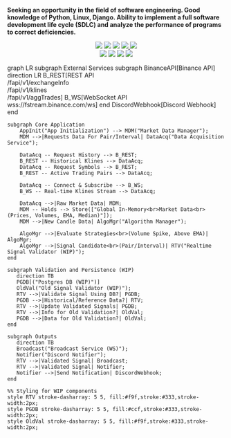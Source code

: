 **Seeking an opportunity in the field of software engineering. Good knowledge of Python, Linux, Django. Ability to implement a full software development life cycle (SDLC) and analyze the performance of programs to correct deficiencies.**


<div align="center"> 
  <a href="https://linkedin.com/in/ritikx01" target="_blank"><img src="https://img.shields.io/badge/LinkedIn-0077B5?style=for-the-badge&logo=linkedin&logoColor=white" target="_blank" /></a>
  <a href="https://twitter.com/wh15k3yTF"><img src="https://img.shields.io/badge/X-333333?style=for-the-badge&logo=X&logoColor=white" /></a>
  <a href="https://ritik.dev" target="_blank"><img src="https://img.shields.io/badge/Portfolio-FF5722?style=for-the-badge&logo=todoist&logoColor=white" target="_blank" /></a>
  <a href="mailto:hello@ritik.dev"><img src="https://img.shields.io/badge/Email-333333?style=for-the-badge&logo=gmail&logoColor=red" />
  </a>
  <a href="https://ritik.dev" target="_blank"><img src="https://img.shields.io/badge/Leetcode-FFA116?style=for-the-badge&logo=leetcode&logoColor=white" target="_blank" /></a>
</div>

<div align="center"> 
  <a href="https://www.youtube.com/channel/UCUrghtGYhkas_MoGzgSKaQA?app=desktop" target="_blank"><img src="https://img.shields.io/badge/YouTube-FF0000?style=for-the-badge&logo=youtube&logoColor=white" target="_blank"></a>
 <a href="https://discord.gg/wagxzStdcR" target="_blank"><img src="https://img.shields.io/badge/Discord-7289DA?style=for-the-badge&logo=discord&logoColor=white" target="_blank"></a> 
  <a href = "mailto:kushaltanna01@gmail.com"><img src="https://img.shields.io/badge/-Gmail-%23333?style=for-the-badge&logo=gmail&logoColor=white" target="_blank"></a>
  <a href="https://in.linkedin.com/in/kushal-tanna-870ba7215" target="_blank"><img src="https://img.shields.io/badge/-LinkedIn-%230077B5?style=for-the-badge&logo=linkedin&logoColor=white" target="_blank"></a> 
 
</div>

graph LR
    subgraph External Services
        subgraph BinanceAPI[Binance API]
            direction LR
            B_REST[REST API<br>/fapi/v1/exchangeInfo<br>/fapi/v1/klines<br>/fapi/v1/aggTrades]
            B_WS[WebSocket API<br>wss://fstream.binance.com/ws]
        end
        DiscordWebhook[Discord Webhook]
    end

    subgraph Core Application
        AppInit("App Initialization") --> MDM("Market Data Manager");
        MDM -->|Requests Data For Pair/Interval| DataAcq("Data Acquisition Service");

        DataAcq -- Request History --> B_REST;
        B_REST -- Historical Klines --> DataAcq;
        DataAcq -- Request Symbols --> B_REST;
        B_REST -- Active Trading Pairs --> DataAcq;

        DataAcq -- Connect & Subscribe --> B_WS;
        B_WS -- Real-time Klines Stream --> DataAcq;

        DataAcq -->|Raw Market Data| MDM;
        MDM -- Holds --> Store(["Global In-Memory<br>Market Data<br>(Prices, Volumes, EMA, Median)"]);
        MDM -->|New Candle Data| AlgoMgr("Algorithm Manager");

        AlgoMgr -->|Evaluate Strategies<br>(Volume Spike, Above EMA)| AlgoMgr;
        AlgoMgr -->|Signal Candidate<br>(Pair/Interval)| RTV("Realtime Signal Validator (WIP)");
    end

    subgraph Validation and Persistence (WIP)
       direction TB
       PGDB[("Postgres DB (WIP)")]
       OldVal("Old Signal Validator (WIP)");
       RTV -->|Validate Signal Using DB?| PGDB;
       PGDB -->|Historical/Reference Data?| RTV;
       RTV -->|Update Validated Signals| PGDB;
       RTV -->|Info for Old Validation?| OldVal;
       PGDB -->|Data for Old Validation?| OldVal;
    end

    subgraph Outputs
       direction TB
       Broadcast("Broadcast Service (WS)");
       Notifier("Discord Notifier");
       RTV -->|Validated Signal| Broadcast;
       RTV -->|Validated Signal| Notifier;
       Notifier -->|Send Notification| DiscordWebhook;
    end

    %% Styling for WIP components
    style RTV stroke-dasharray: 5 5, fill:#f9f,stroke:#333,stroke-width:2px;
    style PGDB stroke-dasharray: 5 5, fill:#ccf,stroke:#333,stroke-width:2px;
    style OldVal stroke-dasharray: 5 5, fill:#f9f,stroke:#333,stroke-width:2px;
